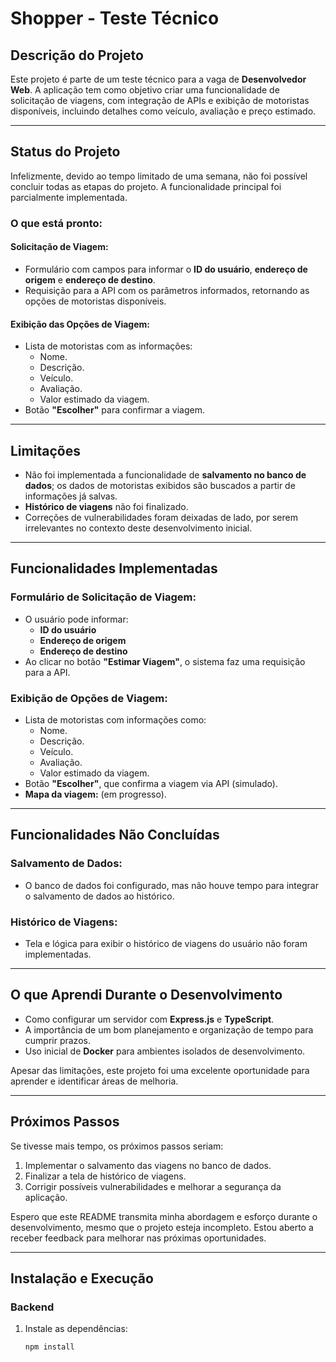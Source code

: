 # **Shopper - Teste Técnico**

## **Descrição do Projeto**
Este projeto é parte de um teste técnico para a vaga de **Desenvolvedor Web**. A aplicação tem como objetivo criar uma funcionalidade de solicitação de viagens, com integração de APIs e exibição de motoristas disponíveis, incluindo detalhes como veículo, avaliação e preço estimado.

---

## **Status do Projeto**
Infelizmente, devido ao tempo limitado de uma semana, não foi possível concluir todas as etapas do projeto. A funcionalidade principal foi parcialmente implementada.

### **O que está pronto:**

#### **Solicitação de Viagem:**
- Formulário com campos para informar o **ID do usuário**, **endereço de origem** e **endereço de destino**.  
- Requisição para a API com os parâmetros informados, retornando as opções de motoristas disponíveis.  

#### **Exibição das Opções de Viagem:**
- Lista de motoristas com as informações:  
  - Nome.  
  - Descrição.  
  - Veículo.  
  - Avaliação.  
  - Valor estimado da viagem.  
- Botão **"Escolher"** para confirmar a viagem.  

---

## **Limitações**
- Não foi implementada a funcionalidade de **salvamento no banco de dados**; os dados de motoristas exibidos são buscados a partir de informações já salvas.  
- **Histórico de viagens** não foi finalizado.  
- Correções de vulnerabilidades foram deixadas de lado, por serem irrelevantes no contexto deste desenvolvimento inicial.  

---

## **Funcionalidades Implementadas**
### **Formulário de Solicitação de Viagem:**  
- O usuário pode informar:  
  - **ID do usuário**  
  - **Endereço de origem**  
  - **Endereço de destino**  
- Ao clicar no botão **"Estimar Viagem"**, o sistema faz uma requisição para a API.  

### **Exibição de Opções de Viagem:**  
- Lista de motoristas com informações como:  
  - Nome.  
  - Descrição.  
  - Veículo.  
  - Avaliação.  
  - Valor estimado da viagem.  
- Botão **"Escolher"**, que confirma a viagem via API (simulado).  
- **Mapa da viagem:** (em progresso).  

---

## **Funcionalidades Não Concluídas**
### **Salvamento de Dados:**  
- O banco de dados foi configurado, mas não houve tempo para integrar o salvamento de dados ao histórico.  

### **Histórico de Viagens:**  
- Tela e lógica para exibir o histórico de viagens do usuário não foram implementadas.  

---

## **O que Aprendi Durante o Desenvolvimento**
- Como configurar um servidor com **Express.js** e **TypeScript**.  
- A importância de um bom planejamento e organização de tempo para cumprir prazos.  
- Uso inicial de **Docker** para ambientes isolados de desenvolvimento.  

Apesar das limitações, este projeto foi uma excelente oportunidade para aprender e identificar áreas de melhoria.  

---

## **Próximos Passos**
Se tivesse mais tempo, os próximos passos seriam:  
1. Implementar o salvamento das viagens no banco de dados.  
2. Finalizar a tela de histórico de viagens.  
3. Corrigir possíveis vulnerabilidades e melhorar a segurança da aplicação.  

Espero que este README transmita minha abordagem e esforço durante o desenvolvimento, mesmo que o projeto esteja incompleto. Estou aberto a receber feedback para melhorar nas próximas oportunidades.  

---

## **Instalação e Execução**

### **Backend**
1. Instale as dependências:  
   ```bash
   npm install
